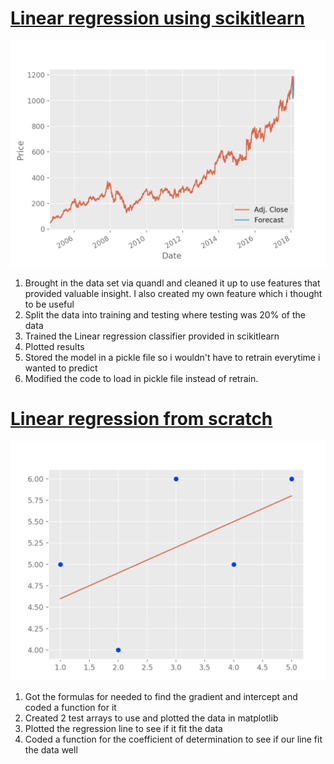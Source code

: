 [Linear regression using scikitlearn](/regression)
=================

![](regression/pic.png)

1) Brought in the data set via quandl and cleaned it up to use features that provided valuable insight. I also created my own feature which i thought to be useful
2) Split the data into training and testing where testing was 20% of the data
3) Trained the Linear regression classifier provided in scikitlearn
4) Plotted results
5) Stored the model in a pickle file so i wouldn't have to retrain everytime i wanted to predict
6) Modified the code to load in pickle file instead of retrain.

[Linear regression from scratch](/regression_from_scratch)
=================

![](regression_from_scratch/pic.png)

1) Got the formulas for needed to find the gradient and intercept and coded a function for it
2) Created 2 test arrays to use and plotted the data in matplotlib
3) Plotted the regression line to see if it fit the data
4) Coded a function for the coefficient of determination to see if our line fit the data well
